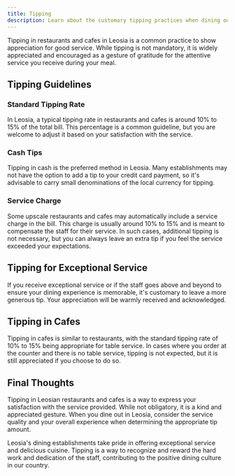 ```yaml
---
title: Tipping
description: Learn about the customary tipping practices when dining out in Leosia.
---
```


Tipping in restaurants and cafes in Leosia is a common practice to show appreciation for good service. While tipping is not mandatory, it is widely appreciated and encouraged as a gesture of gratitude for the attentive service you receive during your meal.

## Tipping Guidelines

### Standard Tipping Rate
In Leosia, a typical tipping rate in restaurants and cafes is around 10% to 15% of the total bill. This percentage is a common guideline, but you are welcome to adjust it based on your satisfaction with the service.

### Cash Tips
Tipping in cash is the preferred method in Leosia. Many establishments may not have the option to add a tip to your credit card payment, so it's advisable to carry small denominations of the local currency for tipping.

### Service Charge
Some upscale restaurants and cafes may automatically include a service charge in the bill. This charge is usually around 10% to 15% and is meant to compensate the staff for their service. In such cases, additional tipping is not necessary, but you can always leave an extra tip if you feel the service exceeded your expectations.

## Tipping for Exceptional Service

If you receive exceptional service or if the staff goes above and beyond to ensure your dining experience is memorable, it's customary to leave a more generous tip. Your appreciation will be warmly received and acknowledged.

## Tipping in Cafes
Tipping in cafes is similar to restaurants, with the standard tipping rate of 10% to 15% being appropriate for table service. In cases where you order at the counter and there is no table service, tipping is not expected, but it is still appreciated if you choose to do so.

## Final Thoughts

Tipping in Leosian restaurants and cafes is a way to express your satisfaction with the service provided. While not obligatory, it is a kind and appreciated gesture. When you dine out in Leosia, consider the service quality and your overall experience when determining the appropriate tip amount.

Leosia's dining establishments take pride in offering exceptional service and delicious cuisine. Tipping is a way to recognize and reward the hard work and dedication of the staff, contributing to the positive dining culture in our country.
